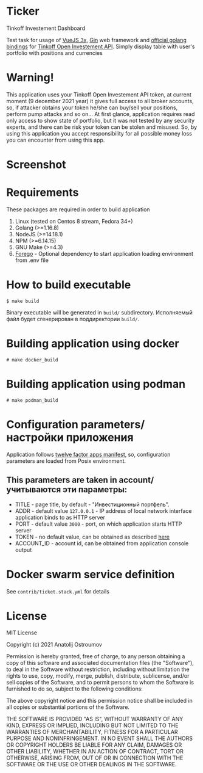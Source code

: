 Ticker
===============================
Tinkoff Investement Dashboard

Test task for usage of [VueJS 3x](https://v3.vuejs.org), [Gin](github.com/gin-gonic/gin) 
web framework and [official golang bindings](https://github.com/TinkoffCreditSystems/invest-openapi-go-sdk)
for [Tinkoff Open Investement API](https://tinkoffcreditsystems.github.io/invest-openapi/).
Simply display table with user's portfolio with positions and currencies


Warning!
================================
This application uses your Tinkoff Open Investement API token, at current moment (9 december 2021 year) it 
gives full access to all broker accounts, so, if attacker obtains your token he/she can buy/sell your positions, 
perform pump attacks and so on...
At first glance, application requires read only access to show state of portfolio, but it was not tested
by any security experts, and there can be risk your token can be stolen and misused.
So, by using this application you accept responsibility for all possible money loss you can encounter from using this app.


Screenshot
================================


Requirements
==================================
These packages are required in order to build application

1. Linux (tested on Centos 8 stream, Fedora 34+)
2. Golang (>=1.16.8)
3. NodeJS (>=14.18.1)
4. NPM (>=6.14.15)
5. GNU Make (>=4.3)
6. [Forego](https://github.com/ddollar/forego) - Optional dependency to start application loading environment from .env file 

How to build executable 
===================================

```shell
$ make build
```

Binary executable will be generated in `build/` subdirectory.
Исполняемый файл будет сгенерирован в поддиректории `build/`.

Building application using docker
===================================
```shell
# make docker_build
```

Building application using podman
===================================
```shell
# make podman_build 
```

Configuration parameters/настройки приложения
====================================
Application follows [twelve factor apps manifest](https://12factor.net/config), so, configuration parameters
are loaded from Posix environment.

This parameters are taken in account/учитываются эти параметры:
- 
- TITLE - page title, by default - "Инвестиционный портфель".
- ADDR - default value `127.0.0.1` - IP address of local network interface application binds to as HTTP server 
- PORT - default value `3000` - port, on which application starts HTTP server 
- TOKEN - no default value, can be obtained as described [here](https://tinkoffcreditsystems.github.io/invest-openapi/auth/)
- ACCOUNT_ID - account id, can be obtained from application console output

Docker swarm service definition
=====================================
See `contrib/ticket.stack.yml` for details

License
=====================================

MIT License

Copyright (c) 2021 Anatolij Ostroumov

Permission is hereby granted, free of charge, to any person obtaining a copy
of this software and associated documentation files (the "Software"), to deal
in the Software without restriction, including without limitation the rights
to use, copy, modify, merge, publish, distribute, sublicense, and/or sell
copies of the Software, and to permit persons to whom the Software is
furnished to do so, subject to the following conditions:

The above copyright notice and this permission notice shall be included in all
copies or substantial portions of the Software.

THE SOFTWARE IS PROVIDED "AS IS", WITHOUT WARRANTY OF ANY KIND, EXPRESS OR
IMPLIED, INCLUDING BUT NOT LIMITED TO THE WARRANTIES OF MERCHANTABILITY,
FITNESS FOR A PARTICULAR PURPOSE AND NONINFRINGEMENT. IN NO EVENT SHALL THE
AUTHORS OR COPYRIGHT HOLDERS BE LIABLE FOR ANY CLAIM, DAMAGES OR OTHER
LIABILITY, WHETHER IN AN ACTION OF CONTRACT, TORT OR OTHERWISE, ARISING FROM,
OUT OF OR IN CONNECTION WITH THE SOFTWARE OR THE USE OR OTHER DEALINGS IN THE
SOFTWARE.


